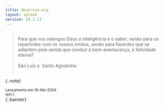 ```yaml
---
title: doutrina.org
layout: splash
version: 24.1.11
---
```


><br>
> Para que vos outorgou Deus a inteligência e o saber, senão para os repartirdes com os vossos irmãos, senão para fazerdes que se adiantem pela senda que conduz à bem-aventurança, à felicidade eterna?  
><br>
><br>
> São Luiz e &nbsp;Santo Agostinho
><br>
><br>
{:.note}

 <small>Lançamento em 18-Abr-2024<br>
 (em <span id="demo"></span>)</small>
 <br>
 {:.banner}
